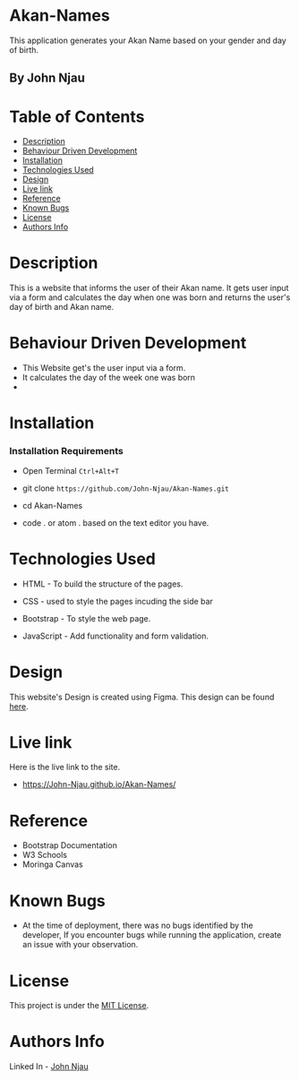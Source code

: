 # Akan-Names

This application generates your Akan Name based on your gender and day of birth.

## By John Njau

# Table of Contents

- [Description](#description)
- [Behaviour Driven Development](#behaviour-driven)
- [Installation](#installation)
- [Technologies Used](#technologies-used)
- [Design](#design)
- [Live link](#live-link)
- [Reference](#reference)
- [Known Bugs](#known-bugs)
- [License](#license)
- [Authors Info](#author-Info)

# Description

 <p>This is a website that informs the user of their Akan name. It gets user input via a form and calculates the day when one was born and returns the user's day of birth and Akan name.</p>
 
# Behaviour Driven Development
 * This Website get's the user input via a form.
 * It calculates the day of the week one was born
 *

# Installation

### Installation Requirements

* Open Terminal ```Ctrl+Alt+T```

* git clone ```https://github.com/John-Njau/Akan-Names.git```

* cd Akan-Names

* code . or atom . based on the text editor you have.

# Technologies Used

- HTML - To build the structure of the pages.

- CSS - used to style the pages incuding the side bar

- Bootstrap - To style the web page.

- JavaScript - Add functionality and form validation.

# Design

This website's Design is created using Figma. This design can be found [here]().

# Live link

Here is the live link to the site.

- https://John-Njau.github.io/Akan-Names/

# Reference

- Bootstrap Documentation
- W3 Schools
- Moringa Canvas

# Known Bugs

- At the time of deployment, there was no bugs identified by the developer,
  If you encounter bugs while running the application, create an issue with your observation.

# License

This project is under the [MIT License](https://github.com/John-Njau/My-Portfolio/blob/main/LICENSE).

# Authors Info

Linked In - [John Njau](https://www.linkedin.com/mwlite/in/john-njau-868b37213)
